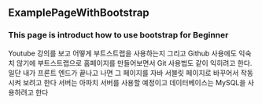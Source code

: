 ## ExamplePageWithBootstrap
### This page is introduct how to use bootstrap for Beginner
Youtube 강의를 보고 어떻게 부트스트랩을 사용하는지 그리고 Github 사용에도 익숙치 않기에 부트스트랩으로 홈페이지를 만들어보면서
Git 사용법도 같이 익히려고 한다.
일단 내가 프론트 엔드가 끝나고 나면 
그 페이지를 자바 서블릿 페이지로 바꾸어서 작동시켜 보려고 한다 서버는 아파치 서버를 사용할 예정이고 데이터베이스는 MySQL을 사용하려고 한다
